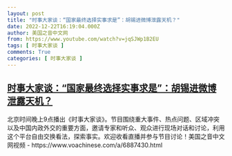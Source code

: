 ```yaml
---
layout: post
title: "时事大家谈：“国家最终选择实事求是”：胡锡进微博泄露天机？"
date: 2022-12-22T16:19:04.000Z
author: 美国之音中文网
from: https://www.youtube.com/watch?v=jqSJWp1B2EU
tags: [ 时事大家谈 ]
comments: True
categories: [ 时事大家谈 ]
---
```

<!--1671725944000-->
[时事大家谈：“国家最终选择实事求是”：胡锡进微博泄露天机？](https://www.youtube.com/watch?v=jqSJWp1B2EU)
------

<div>
北京时间晚上9点播出《时事大家谈》。节目围绕重大事件、热点问题、区域冲突以及中国内政外交的重要方面，邀请专家和听众、观众进行现场对话和讨论，利用这个平台自由交换­看法，探索事实。欢迎收看直播并参与节目讨论！美国之音中文网视频 - https://www.voachinese.com/a/6887430.html
</div>
